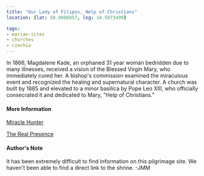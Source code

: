 ```yaml
---
title: "Our Lady of Filipov, Help of Christians"
location: {lat: 50.9806857, lng: 14.5973499}

tags:
- marian-sites
- churches
- czechia
---
```


In 1866, Magdalene Kade, an orphaned 31 year woman bedridden due to many illnesses, received a vision of the Blessed Virgin Mary, who immediately cured her.  A bishop's commission examined the miraculous event and recognized the healing and supernatural character.  A church was built by 1885 and elevated to a minor basilica by Pope Leo XIII, who officially consecrated it and dedicated to Mary, "Help of Christians."

#### More Information

[Miracle Hunter](https://www.miraclehunter.com/marian_apparitions/approved_apparitions/filippsdorf/index.html)

[The Real Presence](http://www.therealpresence.org/eucharst/misc/BVM/89_FILIPOV_96x96.pdf)

#### Author's Note

It has been extremely difficult to find information on this pilgrimage site.  We haven't been able to find a direct link to the shrine.  -JMM